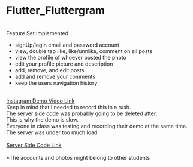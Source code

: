 # Flutter_Fluttergram
<br>
Feature Set Implemented
<br>
<ul>
  <li>signUp/logIn email and password account</li>
  <li>view, double tap like, like/unnlike, comment on all posts</li>
  <li>view the profile of whoever posted the photo</li>
  <li>edit your profile picture and description</li>
  <li>add, remove, and edit posts</li>
  <li>add and remove your comments</li>
  <li>keep the users navigation history</li>
</ul>
<br>
<a href="https://drive.google.com/file/d/1R3wr6Q91SFmLamo0ak-udTu5g_c5gD72/view?usp=sharing">Instagram Demo Video Link</a>
<br>
Keep in mind that I needed to record this in a rush. 
<br>
The server side code was probably going to be deleted after.
<br>
This is why the demo is slow. 
<br>
Everyone in class was testing and recording their demo at the same time. 
<br>
The server was under too much load.
<br>
<br>
<a href="https://github.com/ericmichael/sinatra-new-instagram">Server Side Code Link</a>
<br>
<br>
*The accounts and photos might belong to other students
